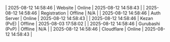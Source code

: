 | 2025-08-12 14:58:46 | Website | Online | 2025-08-12 14:58:43 |
| 2025-08-12 14:58:46 | Registration | Offline | N/A |
| 2025-08-12 14:58:46 | Auth Server | Online | 2025-08-12 14:58:43 |
| 2025-08-12 14:58:46 | Kezan (PvE) | Offline | 2025-08-03 17:58:02 |
| 2025-08-12 14:58:46 | Gurubashi (PvP) | Offline | N/A |
| 2025-08-12 14:58:46 | Cloudflare | Online | 2025-08-12 14:58:43 |
